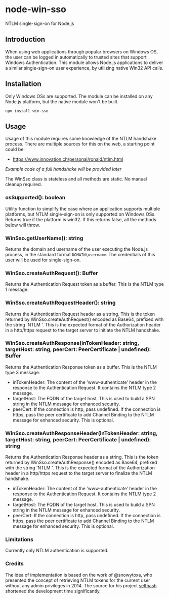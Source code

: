 # node-win-sso

NTLM single-sign-on for Node.js

## Introduction

When using web applications through popular browsers on Windows OS, the user can be logged in automatically to trusted sites that support Windows Authentication. This module allows Node.js applications to deliver a similar single-sign-on user experience, by utilizing native Win32 API calls.

## Installation

Only Windows OSs are supported. The module can be installed on any Node.js platform, but the native module won't be built.

```shell
npm install win-sso
```

## Usage

Usage of this module requires some knowledge of the NTLM handshake process. There are multiple sources for this on the web, a starting point could be:

* https://www.innovation.ch/personal/ronald/ntlm.html

_Example code of a full handshake will be provided later_

The WinSso class is stateless and all methods are static. No manual cleanup required.

### osSupported(): boolean

Utility function to simplify the case where an application supports multiple platforms, but NTLM single-sign-on is only supported on Windows OSs. Returns true if the platform is win32. If this returns false, all the methods below will throw.

### WinSso.getUserName(): string

Returns the domain and username of the user executing the Node.js process, in the standard format `DOMAIN\username`. The credentials of this user will be used for single-sign-on.

### WinSso.createAuthRequest(): Buffer

Returns the Authentication Request token as a buffer. This is the NTLM type 1 message.

### WinSso.createAuthRequestHeader(): string

Returns the Authentication Request header as a string. This is the token returned by WinSso.createAuthRequest() encoded as Base64, prefixed with the string 'NTLM '. This is the expected format of the Authorization header in a http/https request to the target server to initiate the NTLM handshake.

### WinSso.createAuthResponse(inTokenHeader: string, targetHost: string, peerCert: PeerCertificate | undefined): Buffer

Returns the Authentication Response token as a buffer. This is the NTLM type 3 message.

* inTokenHeader: The content of the 'www-authenticate' header in the response to the Authentication Request. It contains the NTLM type 2 message.
* targetHost: The FQDN of the target host. This is used to build a SPN string in the NTLM message for enhanced security.
* peerCert: If the connection is http, pass undefined. If the connection is https, pass the peer certificate to add Channel Binding to the NTLM message for enhanced security. This is optional.

### WinSso.createAuthResponseHeader(inTokenHeader: string, targetHost: string, peerCert: PeerCertificate | undefined): string

Returns the Authentication Response header as a string. This is the token returned by WinSso.createAuthResponse() encoded as Base64, prefixed with the string 'NTLM '. This is the expected format of the Authorization header in a http/https request to the target server to finalize the NTLM handshake.

* inTokenHeader: The content of the 'www-authenticate' header in the response to the Authentication Request. It contains the NTLM type 2 message.
* targetHost: The FQDN of the target host. This is used to build a SPN string in the NTLM message for enhanced security.
* peerCert: If the connection is http, pass undefined. If the connection is https, pass the peer certificate to add Channel Binding to the NTLM message for enhanced security. This is optional.

### Limitations

Currently only NTLM authentication is supported.

### Credits

The idea of implementation is based on the work of @snowytoxa, who presented the concept of retrieving NTLM tokens for the current user without any admin privileges in 2014. The source for his project [selfhash](https://github.com/snowytoxa/selfhash/) shortened the development time significantly.
